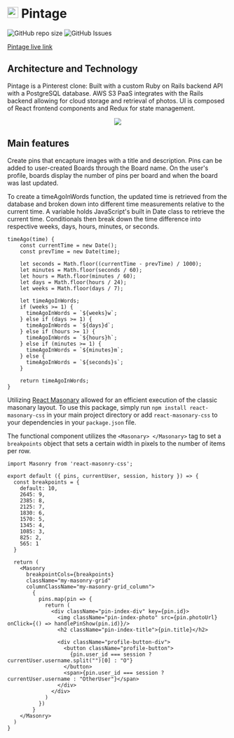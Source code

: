 <h1><img src="https://user-images.githubusercontent.com/72277593/118587838-41e76700-b76b-11eb-99b6-9ce158a77b67.png" width="25" height="25" cursor="unset" /> Pintage</h1>

![GitHub repo size](https://img.shields.io/github/repo-size/yangc95/Pintage?style=for-the-badge)
![GitHub Issues](https://img.shields.io/github/issues/yangc95/Pintage?style=for-the-badge)

[Pintage live link](https://pin-tage.herokuapp.com/#/)

## Architecture and Technology

Pintage is a Pinterest clone: Built with a custom Ruby on Rails backend API with a PostgreSQL database. AWS S3 PaaS integrates with the Rails backend allowing for cloud storage and retrieval of photos. UI is composed of React frontend components and Redux for state management.

<p align="center" >
  <img src="https://user-images.githubusercontent.com/72277593/120551637-409d7780-c3c4-11eb-91d6-171896f4b0ed.gif">
</p>

## Main features

Create pins that encapture images with a title and description. Pins can be added to user-created Boards through the Board name.
On the user's profile, boards display the number of pins per board and when the board was last updated. 

To create a timeAgoInWords function, the updated time is retrieved from the database and broken down into different time measurements relative to the current time. A variable holds JavaScript's built in Date class to retrieve the current time. Conditionals then break down the time difference into respective weeks, days, hours, minutes, or seconds.

```
timeAgo(time) {
    const currentTime = new Date();
    const prevTime = new Date(time);

    let seconds = Math.floor((currentTime - prevTime) / 1000);
    let minutes = Math.floor(seconds / 60);
    let hours = Math.floor(minutes / 60);
    let days = Math.floor(hours / 24);
    let weeks = Math.floor(days / 7);

    let timeAgoInWords;
    if (weeks >= 1) {
      timeAgoInWords = `${weeks}w`;
    } else if (days >= 1) {
      timeAgoInWords = `${days}d`;
    } else if (hours >= 1) {
      timeAgoInWords = `${hours}h`;
    } else if (minutes >= 1) {
      timeAgoInWords = `${minutes}m`;
    } else {
      timeAgoInWords = `${seconds}s`;
    }

    return timeAgoInWords;
}
```

Utilizing [React Masonary](https://www.npmjs.com/package/react-masonry-css) allowed for an efficient execution of the classic masonary layout. To use this package, simply run ```npm install react-masonary-css``` in your main project directory or add ```react-masonary-css``` to your dependencies in your ```package.json``` file.

The functional component utilizes the ```<Masonary> </Masonary>``` tag to set a ```breakpoints``` object that sets a certain width in pixels to the number of items per row.

```
import Masonry from 'react-masonry-css';

export default ({ pins, currentUser, session, history }) => {
  const breakpoints = {
    default: 10,
    2645: 9,
    2385: 8,
    2125: 7,
    1830: 6,
    1570: 5,
    1345: 4,
    1085: 3,
    825: 2,
    565: 1 
  }
  
  return (
    <Masonry 
      breakpointCols={breakpoints}
      className="my-masonry-grid"
      columnClassName="my-masonry-grid_column">
        {
          pins.map(pin => {
            return (
              <div className="pin-index-div" key={pin.id}>
                <img className="pin-index-photo" src={pin.photoUrl} onClick={() => handlePinShow(pin.id)}/>
                <h2 className="pin-index-title">{pin.title}</h2>
                
                <div className="profile-button-div">
                  <button className="profile-button">
                    {pin.user_id === session ? currentUser.username.split("")[0] : "O"}
                  </button>
                  <span>{pin.user_id === session ? currentUser.username : "OtherUser"}</span>
                </div>
              </div>
            )
          })
        } 
    </Masonry>
  )
}
```

